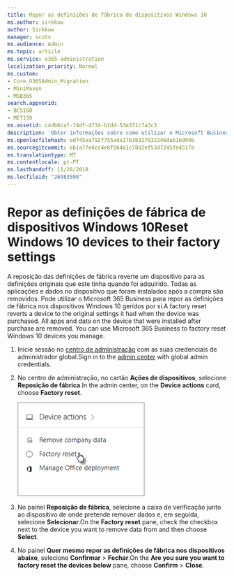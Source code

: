 ```yaml
---
title: Repor as definições de fábrica de dispositivos Windows 10
ms.author: sirkkuw
author: Sirkkuw
manager: scotv
ms.audience: Admin
ms.topic: article
ms.service: o365-administration
localization_priority: Normal
ms.custom:
- Core_O365Admin_Migration
- MiniMaven
- MSB365
search.appverid:
- BCS160
- MET150
ms.assetid: c4db6caf-74df-4734-b1dd-53e371c7a3c3
description: 'Obter informações sobre como utilizar o Microsoft Business de 365 para fábrica repor os dispositivos Windows 10. '
ms.openlocfilehash: ed745ea792f755ada17b3b327032246dab16d94b
ms.sourcegitcommit: eb1a77e4cc4e8f564a1c78d2ef53d7245fe4517a
ms.translationtype: MT
ms.contentlocale: pt-PT
ms.lasthandoff: 11/28/2018
ms.locfileid: "26983598"
---
```

# <a name="reset-windows-10-devices-to-their-factory-settings"></a><span data-ttu-id="2dbd1-103">Repor as definições de fábrica de dispositivos Windows 10</span><span class="sxs-lookup"><span data-stu-id="2dbd1-103">Reset Windows 10 devices to their factory settings</span></span>

<span data-ttu-id="2dbd1-p101">A reposição das definições de fábrica reverte um dispositivo para as definições originais que este tinha quando foi adquirido. Todas as aplicações e dados no dispositivo que foram instalados após a compra são removidos. Pode utilizar o Microsoft 365 Business para repor as definições de fábrica nos dispositivos Windows 10 geridos por si.</span><span class="sxs-lookup"><span data-stu-id="2dbd1-p101">A factory reset reverts a device to the original settings it had when the device was purchased. All apps and data on the device that were installed after purchase are removed. You can use Microsoft 365 Business to factory reset Windows 10 devices you manage.</span></span>
  
1. <span data-ttu-id="2dbd1-107">Inicie sessão no [centro de administração](https://aka.ms/bcsportal) com as suas credenciais de administrador global.</span><span class="sxs-lookup"><span data-stu-id="2dbd1-107">Sign in to the [admin center](https://aka.ms/bcsportal) with global admin credentials.</span></span> 
    
2. <span data-ttu-id="2dbd1-108">No centro de administração, no cartão **Ações de dispositivos**, selecione **Reposição de fábrica**.</span><span class="sxs-lookup"><span data-stu-id="2dbd1-108">In the admin center, on the **Device actions** card, choose **Factory reset**.</span></span>
    
    ![On the Device actions card, choose Factory reset](media/7caddd12-207e-4c99-b61c-0495fc5f55e3.png)
  
3. <span data-ttu-id="2dbd1-110">No painel **Reposição de fábrica**, selecione a caixa de verificação junto ao dispositivo de onde pretende remover dados e, em seguida, selecione **Selecionar**.</span><span class="sxs-lookup"><span data-stu-id="2dbd1-110">On the **Factory reset** pane, check the checkbox next to the device you want to remove data from and then choose **Select**.</span></span>
    
4. <span data-ttu-id="2dbd1-111">No painel **Quer mesmo repor as definições de fábrica nos dispositivos abaixo**, selecione **Confirmar** \> **Fechar**.</span><span class="sxs-lookup"><span data-stu-id="2dbd1-111">On the **Are you sure you want to factory reset the devices below** pane, choose **Confirm** \> **Close**.</span></span>
    
  

